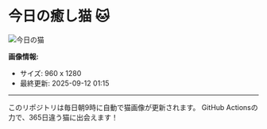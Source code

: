 # 今日の癒し猫 🐱

![今日の猫](https://cdn2.thecatapi.com/images/ct5.jpg)

**画像情報:**
- サイズ: 960 x 1280
- 最終更新: 2025-09-12 01:15

---

このリポジトリは毎日朝9時に自動で猫画像が更新されます。
GitHub Actionsの力で、365日違う猫に出会えます！

